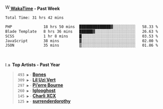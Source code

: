 <img src="https://github.com/dxnter/dxnter/assets/17434202/67b21fa4-d36d-46f9-9dec-f23d976b00ef" alt="WakaTime Logo" width="14" height="18"/><a href="https://wakatime.com/@dxnter" target="_blank"><strong> WakaTime</strong></a><strong> - Past Week</strong>

<!--START_SECTION:waka-->

```txt
Total Time: 31 hrs 42 mins

PHP              18 hrs 50 mins  ██████████████▓░░░░░░░░░░   58.33 %
Blade Template   8 hrs 36 mins   ██████▓░░░░░░░░░░░░░░░░░░   26.63 %
SCSS             1 hr 8 mins     █░░░░░░░░░░░░░░░░░░░░░░░░   03.53 %
JavaScript       38 mins         ▓░░░░░░░░░░░░░░░░░░░░░░░░   02.00 %
JSON             35 mins         ▒░░░░░░░░░░░░░░░░░░░░░░░░   01.86 %
```

<!--END_SECTION:waka-->

<br/>

<!--START_LASTFM_ARTISTS:{"period": "12month", "rows": 6}-->
<a href="https://last.fm" target="_blank"><img src="https://user-images.githubusercontent.com/17434202/215290617-e793598d-d7c9-428f-9975-156db1ba89cc.svg" alt="Last.fm Logo" width="18" height="13"/></a> **Top Artists - Past Year**

> `493 ▶️` ∙ **[Bones](https://www.last.fm/music/Bones)**<br/>
> `309 ▶️` ∙ **[Lil Uzi Vert](https://www.last.fm/music/Lil+Uzi+Vert)**<br/>
> `297 ▶️` ∙ **[Pi’erre Bourne](https://www.last.fm/music/Pi%E2%80%99erre+Bourne)**<br/>
> `260 ▶️` ∙ **[Iglooghost](https://www.last.fm/music/Iglooghost)**<br/>
> `145 ▶️` ∙ **[Charli XCX](https://www.last.fm/music/Charli+XCX)**<br/>
> `125 ▶️` ∙ **[surrenderdorothy](https://www.last.fm/music/surrenderdorothy)**<br/>
<!--END_LASTFM_ARTISTS-->
